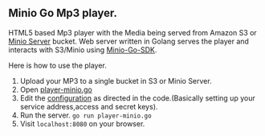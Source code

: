 ## Minio Go Mp3 player. 
 HTML5 based Mp3 player with the Media being served from Amazon S3 or [Minio Server](https://github.com/minio/minio) bucket. 
 Web server written in Golang serves the player and interacts with S3/Minio using [Minio-Go-SDK](https://github.com/minio/minio-go).  
 
 Here is how to use the player. 
 1. Upload your MP3 to a single bucket in S3 or Minio Server. 
 2. Open [player-minio.go](https://github.com/hackintoshrao/minio-go-media-player/blob/master/player-minio.go)
 3. Edit the [configuration](https://github.com/hackintoshrao/minio-go-media-player/blob/master/player-minio.go#L19) as directed in the code.(Basically setting 
 up your service address,access and secret keys).
 4. Run the server. 
    `go run player-minio.go`
 5. Visit `localhost:8080` on your browser.     
